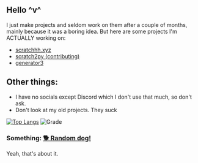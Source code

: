 ## Hello ^v^
I just make projects and seldom work on them after a couple of months, mainly because it was a boring idea. But here are some projects I'm ACTUALLY working on:
 - [scratchhh.xyz](https://github.com/themysticsavages/scratchhh.xyz)
 - [scratch2py (contributing)](https://github.com/the-cloud-dev/scratch2py)
 - [generator3](https://github.com/themysticsavages/generator3)

## Other things:
 - I have no socials except Discord which I don't use that much, so don't ask.
 - Don't look at my old projects. They suck

[![Top Langs](https://github-readme-stats.vercel.app/api/top-langs/?username=themysticsavages&theme=dark&layout=compact)](https://github.com/themysticsavages?tab=repositories)
![Grade](https://github-readme-stats.vercel.app/api?username=themysticsavages&hide=contribs,prs&theme=dark&layout=compact)

### Something: [🐕 Random dog!](https://images.dog.ceo/breeds/kelpie/n02105412_251.jpg)

Yeah, that's about it.

